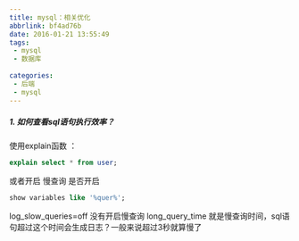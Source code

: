 ```yaml
---
title: mysql：相关优化
abbrlink: bf4ad76b
date: 2016-01-21 13:55:49
tags:
 - mysql
 - 数据库
 
categories:
 - 后端
 - mysql
---
```

##### 1. 如何查看sql语句执行效率？ #####

使用explain函数 ：
```sql
explain select * from user;
```

或者开启 慢查询
是否开启

```sql
show variables like '%quer%';
```


log_slow_queries=off 没有开启慢查询
long_query_time 就是慢查询时间，sql语句超过这个时间会生成日志？一般来说超过3秒就算慢了